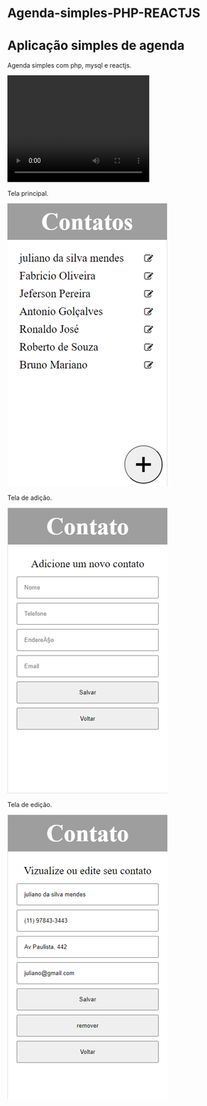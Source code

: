 # Agenda-simples-PHP-REACTJS
<h1>Aplicação simples de agenda</h1>
<p>Agenda simples com php, mysql e reactjs.</p>


<video width="320" height="240" controls>
  <source src="2021-07-29 21-40-06.mp4" type="video/mp4">
  <source src="2021-07-29 21-40-06.mp4" type="video/ogg">
Your browser does not support the video tag.
</video>
<p>Tela principal.</p>
<img src="/Sem título.png">
<p>Tela de adição.</p>
<img src="/Sem título2.png">
<p>Tela de edição.</p>
<img src="/Sem título3.png">
